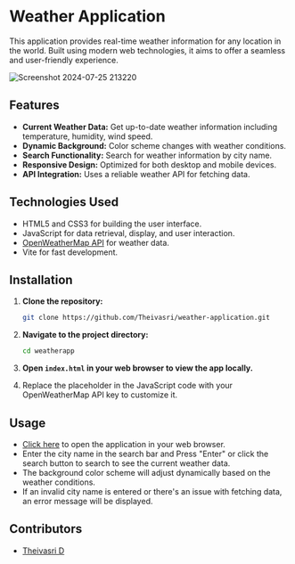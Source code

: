 # Weather Application

This application provides real-time weather information for any location in the world. Built using modern web technologies, it aims to offer a seamless and user-friendly experience.

![Screenshot 2024-07-25 213220](https://github.com/user-attachments/assets/f6d9ef97-a2ad-4f34-a0a9-4061d94ac2d8)

## Features

- **Current Weather Data:** Get up-to-date weather information including temperature, humidity, wind speed.
- **Dynamic Background:** Color scheme changes with weather conditions.
- **Search Functionality:** Search for weather information by city name.
- **Responsive Design:** Optimized for both desktop and mobile devices.
- **API Integration:** Uses a reliable weather API for fetching data.

## Technologies Used

- HTML5 and CSS3 for building the user interface.
- JavaScript for data retrieval, display, and user interaction.
- [OpenWeatherMap API](https://openweathermap.org/api) for weather data.
- Vite for fast development.

## Installation

1. **Clone the repository:**
    ```bash
    git clone https://github.com/Theivasri/weather-application.git
    ```
2. **Navigate to the project directory:**
    ```bash
    cd weatherapp
    ```
3. **Open `index.html` in your web browser to view the app locally.**

4. Replace the placeholder in the JavaScript code with your OpenWeatherMap API key to customize it.

## Usage

- [Click here](https://theivasri.github.io/weather-application/) to open the application in your web browser.
- Enter the city name in the search bar and Press "Enter" or click the search button to search to see the current weather data.
- The background color scheme will adjust dynamically based on the weather conditions.
- If an invalid city name is entered or there's an issue with fetching data, an error message will be displayed.

## Contributors
- [Theivasri D](https://github.com/Theivasri)
